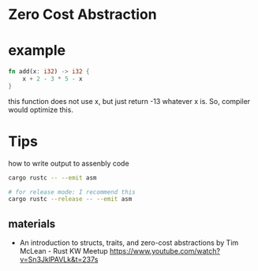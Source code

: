 # Zero Cost Abstraction





# example

```rust
fn add(x: i32) -> i32 {
    x + 2 - 3 * 5 - x
}
```

this function does not use x, but just return -13 whatever x is.
So, compiler would optimize this.

# Tips

how to write output to assenbly code

```bash
cargo rustc -- --emit asm

# for release mode: I recommend this
cargo rustc --release -- --emit asm

```


## materials
* An introduction to structs, traits, and zero-cost abstractions by Tim McLean - Rust KW Meetup
https://www.youtube.com/watch?v=Sn3JklPAVLk&t=237s